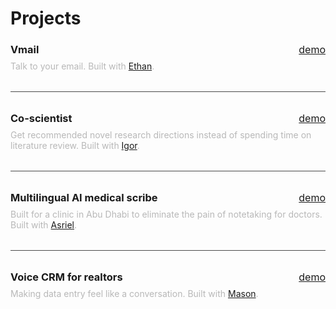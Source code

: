 <script context="module">
  export const metadata = {
    title: "Projects",
    description: "My portfolio of AI projects including Vmail (talk to your email), Co-scientist (AI research assistant), multilingual medical scribe, and more innovative applications.",
    keywords: "Vedant Khanna projects, AI projects, portfolio, Vmail, Co-scientist, medical AI, startup projects, Stanford projects"
  };
</script>

# Projects

### Vmail <span class="links"><a href="https://www.youtube.com/watch?v=3ePO_Qi2jCg" data-project="Vmail">demo</a></span>

Talk to your email. Built with <a href="https://www.goodhart.ai/">Ethan</a>.

---

### Co-scientist <span class="links"><a href="https://youtu.be/h4_JFms3kIc?si=EQQzfFpUWeooGuux&t=43" data-project="Co-scientist">demo</a></span>

Get recommended novel research directions instead of spending time on literature review. Built with <a href="https://www.igor.fyi/">Igor</a>.

---

### Multilingual AI medical scribe <span class="links"><a href="https://www.youtube.com/watch?v=KQSOck-XG5k" data-project="Multilingual AI medical scribe">demo</a></span>

Built for a clinic in Abu Dhabi to eliminate the pain of notetaking for doctors. Built with <a href="https://medium.com/@asrielhan">Asriel</a>.

---

### Voice CRM for realtors <span class="links"><a href="https://youtu.be/CKjFMmc5wi8?si=sfs4W27oi-hlZ9Yt&t=14" data-project="Voice-based CRM for realtors">demo</a></span>

Making data entry feel like a conversation. Built with <a href="https://www.masonjwang.com/">Mason</a>.

<style>
  h3 {
    display: flex;
    justify-content: space-between;
    align-items: center;
    margin-bottom: 0.5rem;
    border-bottom: none;
    font-color: 
  }
  
  .links {
    font-size: 1rem;
    font-weight: normal;
    margin-left: auto;
  }
  
  .links a {
    margin-left: 1rem;
  }
  
  .coming-soon {
    margin-left: 1rem;
    padding: 0.2rem 0.5rem;
    background-color: rgba(110, 209, 255, 0.15);
    border-radius: 4px;
    color: rgba(110, 209, 255, 0.891);
    font-size: 0.8rem;
  }
  
  p {
    margin-top: 0.5rem;
    color: #b8b8b8;
  }
  
  hr {
    margin: 2rem 0;
    height: 1px;
    background-color: #4a4a4a;
    border: none;
  }
</style>
